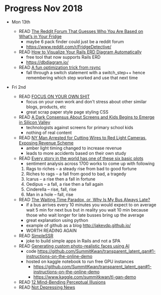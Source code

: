 # Progress Nov 2018

* Mon 13th
  - READ [The Reddit Forum That Guesses Who You Are Based on What’s in Your Fridge](https://www.newyorker.com/culture/rabbit-holes/the-reddit-forum-that-guesses-who-you-are-based-on-whats-in-your-fridge)
    * maybe 6 pack finder could just be a reddit forum
    * https://www.reddit.com/r/FridgeDetective/
  - READ [How to Visualize Your Rails ERD Diagram Automatically](https://www.holistics.io/blog/visualize-rails-database-to-erd-diagram/)
    * free tool that now supports Rails ERD
    * https://dbdiagram.io/
  - READ [A fun optimization trick from rsync](https://blog.plover.com/prog/switch-case-optimization.html)
    * fall through a switch statement with a switch_step++ hence remembering
      which step worked and use that next time
  
* Fri 2nd
  - READ [FOCUS ON YOUR OWN SHIT](https://justinjackson.ca/focus-on-your-own-shit/)
    * focus on your own work and don't stress about other similar blogs, products, etc
    * great scrap paper style page styling CSS
  - READ [A Dark Consensus About Screens and Kids Begins to Emerge in Silicon Valley](https://www.nytimes.com/2018/10/26/style/phones-children-silicon-valley.html)
    * technologists against screens for primary school kids
    * nothing of real content
  - READ [NY Man Arrested for Cutting Wires to Red Light Cameras, Exposing Revenue Scheme](https://newsmaven.io/pinacnews/courtroom-files/ny-man-arrested-for-cutting-wires-to-red-light-cameras-exposing-revenue-scheme-TmvQ7-MX9U-VXG26D11tdg/)
    * amber light timing changed to increase revenue
    * leads to more accidents based on their own study
  - READ [Every story in the world has one of these six basic plots](http://www.bbc.com/culture/story/20180525-every-story-in-the-world-has-one-of-these-six-basic-plots)
    * sentiment analysis across 1700 works to come up with following
    1. Rags to riches – a steady rise from bad to good fortune
    1. Riches to rags – a fall from good to bad, a tragedy
    1. Icarus – a rise then a fall in fortune
    1. Oedipus – a fall, a rise then a fall again
    1. Cinderella – rise, fall, rise
    1. Man in a hole – fall, rise
  - READ [The Waiting Time Paradox, or, Why Is My Bus Always Late?](http://jakevdp.github.io/blog/2018/09/13/waiting-time-paradox/)
    * if a bus arrives every 10 minutes you would expect to on average wait 5
      min for next bus but in reality you wait 10 min because those who wait
      longer for late busses bring up the average
    * great explanation using python
    * example of github as a blog http://jakevdp.github.io/
    * WORTH READING AGAIN
  - READ [SimpleSSR](https://www.simplessr.org/)
    * joke to build simple apps in Rails and not a SPA
  - READ [Generating custom photo-realistic faces using AI](https://blog.insightdatascience.com/generating-custom-photo-realistic-faces-using-ai-d170b1b59255)
    * code https://github.com/SummitKwan/transparent_latent_gan#1-instructions-on-the-online-demo
    * hosted on kaggle notebook to run free GPU instances
      * https://github.com/SummitKwan/transparent_latent_gan#1-instructions-on-the-online-demo
      * https://www.kaggle.com/summitkwan/tl-gan-demo
  - READ [12 Mind-Bending Perceptual Illusions](http://nautil.us/blog/12-mind_bending-perceptual-illusions)
  - READ [Not Depressing News](https://www.notdepressing.com/)
